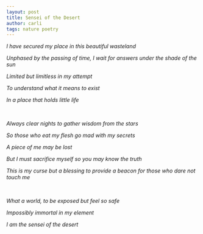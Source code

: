 ```yaml
---
layout: post
title: Sensei of the Desert
author: carli
tags: nature poetry
---
```


<meta charset="UTF-8"> 

*I have secured my place in this beautiful wasteland*

*Unphased by the passing of time, I wait for answers under the shade of the sun*

*Limited but limitless in my attempt*

*To understand what it means to exist*

*In a place that holds little life*

<br>               

*Always clear nights to gather wisdom from the stars*

*So those who eat my flesh go mad with my secrets*

*A piece of me may be lost*

*But I must sacrifice myself so you may know the truth*

*This is my curse but a blessing to provide a beacon for those who dare not touch me*

<br>               

*What a world, to be exposed but feel so safe*

*Impossibly immortal in my element*

*I am the sensei of the desert*


